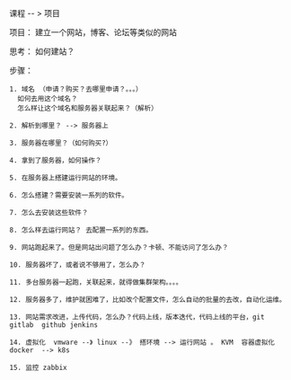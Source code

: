 
课程 -- > 项目  

项目： 建立一个网站，博客、论坛等类似的网站

思考： 如何建站？

步骤： 

	1. 域名 （申请？购买？去哪里申请？。。。）
	  如何去用这个域名？
	  怎么样让这个域名和服务器关联起来？（解析）

	2. 解析到哪里？ --> 服务器上

	3. 服务器在哪里？（如何购买?）

	4. 拿到了服务器，如何操作？

	5. 在服务器上搭建运行网站的环境。 

	6. 怎么搭建？需要安装一系列的软件。

	7. 怎么去安装这些软件？

	8. 怎么样去运行网站？ 去配置一系列的东西。

	9. 网站跑起来了。但是网站出问题了怎么办？卡顿、不能访问了怎么办？

	10. 服务器坏了，或者说不够用了，怎么办？

	11. 多台服务器一起跑，关联起来，就得做集群架构。。。。

	12. 服务器多了，维护就困难了，比如改个配置文件，怎么自动的批量的去改，自动化运维。

	13. 网站需求改进，上传代码，怎么办？代码上线，版本迭代，代码上线的平台，git gitlab  github jenkins

	14. 虚拟化  vmware --》 linux --》 搭环境 --> 运行网站 。 KVM  容器虚拟化  docker  --> k8s 

	15. 监控 zabbix








